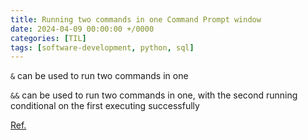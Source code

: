 ```yaml
---
title: Running two commands in one Command Prompt window
date: 2024-04-09 00:00:00 +/0000
categories: [TIL]
tags: [software-development, python, sql]
---
```


`&` can be used to run two commands in one

`&&` can be used to run two commands in one, with the second running conditional on the first executing successfully

[Ref.](https://bardimin.com/en/windows-en/how-to-run-two-commands-in-one-line-in-windows-cmd/?feed_id=591&_unique_id=669444af79c17)
